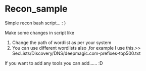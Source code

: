 # Recon_sample
Simple recon bash script... : )


Make some changes in script like
1. Change the path of wordlist as per your system
2. You can use different wordlists also ,for example I use this.>> SecLists/Discovery/DNS/deepmagic.com-prefixes-top500.txt


If you want to add any tools you can add...... :D
